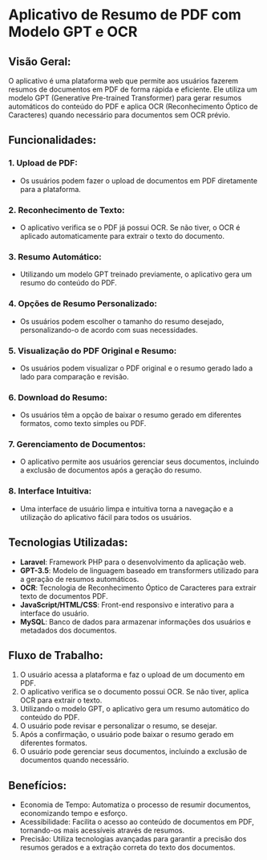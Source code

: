# Aplicativo de Resumo de PDF com Modelo GPT e OCR

## Visão Geral:

O aplicativo é uma plataforma web que permite aos usuários fazerem resumos de documentos em PDF de forma rápida e eficiente. Ele utiliza um modelo GPT (Generative Pre-trained Transformer) para gerar resumos automáticos do conteúdo do PDF e aplica OCR (Reconhecimento Óptico de Caracteres) quando necessário para documentos sem OCR prévio.

## Funcionalidades:

### 1. Upload de PDF:

- Os usuários podem fazer o upload de documentos em PDF diretamente para a plataforma.

### 2. Reconhecimento de Texto:

- O aplicativo verifica se o PDF já possui OCR. Se não tiver, o OCR é aplicado automaticamente para extrair o texto do documento.

### 3. Resumo Automático:

- Utilizando um modelo GPT treinado previamente, o aplicativo gera um resumo do conteúdo do PDF.

### 4. Opções de Resumo Personalizado:

- Os usuários podem escolher o tamanho do resumo desejado, personalizando-o de acordo com suas necessidades.

### 5. Visualização do PDF Original e Resumo:

- Os usuários podem visualizar o PDF original e o resumo gerado lado a lado para comparação e revisão.

### 6. Download do Resumo:

- Os usuários têm a opção de baixar o resumo gerado em diferentes formatos, como texto simples ou PDF.

### 7. Gerenciamento de Documentos:

- O aplicativo permite aos usuários gerenciar seus documentos, incluindo a exclusão de documentos após a geração do resumo.

### 8. Interface Intuitiva:

- Uma interface de usuário limpa e intuitiva torna a navegação e a utilização do aplicativo fácil para todos os usuários.

## Tecnologias Utilizadas:

- **Laravel**: Framework PHP para o desenvolvimento da aplicação web.
- **GPT-3.5**: Modelo de linguagem baseado em transformers utilizado para a geração de resumos automáticos.
- **OCR**: Tecnologia de Reconhecimento Óptico de Caracteres para extrair texto de documentos PDF.
- **JavaScript/HTML/CSS**: Front-end responsivo e interativo para a interface do usuário.
- **MySQL**: Banco de dados para armazenar informações dos usuários e metadados dos documentos.

## Fluxo de Trabalho:

1. O usuário acessa a plataforma e faz o upload de um documento em PDF.
2. O aplicativo verifica se o documento possui OCR. Se não tiver, aplica OCR para extrair o texto.
3. Utilizando o modelo GPT, o aplicativo gera um resumo automático do conteúdo do PDF.
4. O usuário pode revisar e personalizar o resumo, se desejar.
5. Após a confirmação, o usuário pode baixar o resumo gerado em diferentes formatos.
6. O usuário pode gerenciar seus documentos, incluindo a exclusão de documentos quando necessário.

## Benefícios:

- Economia de Tempo: Automatiza o processo de resumir documentos, economizando tempo e esforço.
- Acessibilidade: Facilita o acesso ao conteúdo de documentos em PDF, tornando-os mais acessíveis através de resumos.
- Precisão: Utiliza tecnologias avançadas para garantir a precisão dos resumos gerados e a extração correta do texto dos documentos.
